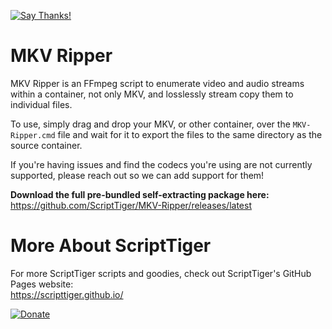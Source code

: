 [![Say Thanks!](https://img.shields.io/badge/Say%20Thanks-!-1EAEDB.svg)](https://docs.google.com/forms/d/e/1FAIpQLSfBEe5B_zo69OBk19l3hzvBmz3cOV6ol1ufjh0ER1q3-xd2Rg/viewform)

# MKV Ripper
MKV Ripper is an FFmpeg script to enumerate video and audio streams within a container, not only MKV, and losslessly stream copy them to individual files.

To use, simply drag and drop your MKV, or other container, over the `MKV-Ripper.cmd` file and wait for it to export the files to the same directory as the source container.

If you're having issues and find the codecs you're using are not currently supported, please reach out so we can add support for them!

**Download the full pre-bundled self-extracting package here:**  
https://github.com/ScriptTiger/MKV-Ripper/releases/latest

# More About ScriptTiger

For more ScriptTiger scripts and goodies, check out ScriptTiger's GitHub Pages website:  
https://scripttiger.github.io/

[![Donate](https://www.paypalobjects.com/en_US/i/btn/btn_donateCC_LG.gif)](https://www.paypal.com/cgi-bin/webscr?cmd=_s-xclick&hosted_button_id=MZ4FH4G5XHGZ4)
